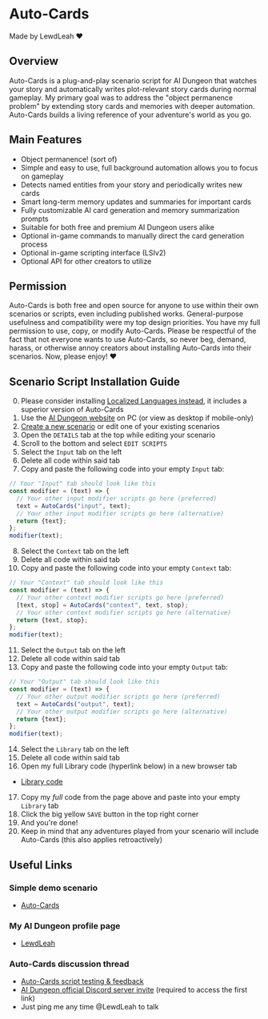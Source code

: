 # Auto-Cards
Made by LewdLeah ❤️
## Overview
Auto-Cards is a plug-and-play scenario script for AI Dungeon that watches your story and automatically writes plot-relevant story cards during normal gameplay. My primary goal was to address the "object permanence problem" by extending story cards and memories with deeper automation. Auto-Cards builds a living reference of your adventure's world as you go.
## Main Features
- Object permanence! (sort of)
- Simple and easy to use, full background automation allows you to focus on gameplay
- Detects named entities from your story and periodically writes new cards
- Smart long-term memory updates and summaries for important cards
- Fully customizable AI card generation and memory summarization prompts
- Suitable for both free and premium AI Dungeon users alike
- Optional in-game commands to manually direct the card generation process
- Optional in-game scripting interface (LSIv2)
- Optional API for other creators to utilize
## Permission
Auto-Cards is both free and open source for anyone to use within their own scenarios or scripts, even including published works. General-purpose usefulness and compatibility were my top design priorities. You have my full permission to use, copy, or modify Auto-Cards. Please be respectful of the fact that not everyone wants to use Auto-Cards, so never beg, demand, harass, or otherwise annoy creators about installing Auto-Cards into their scenarios. Now, please enjoy! ❤️
## Scenario Script Installation Guide
0. Please consider installing [Localized Languages instead](https://github.com/LewdLeah/Localized-Languages?tab=readme-ov-file#scenario-script-installation-guide), it includes a superior version of Auto-Cards
1. Use the [AI Dungeon website](https://aidungeon.com/) on PC (or view as desktop if mobile-only)
2. [Create a new scenario](https://help.aidungeon.com/faq/what-are-scenarios) or edit one of your existing scenarios
3. Open the `DETAILS` tab at the top while editing your scenario
4. Scroll to the bottom and select `EDIT SCRIPTS`
5. Select the `Input` tab on the left
6. Delete all code within said tab
7. Copy and paste the following code into your empty `Input` tab:
```javascript
// Your "Input" tab should look like this
const modifier = (text) => {
  // Your other input modifier scripts go here (preferred)
  text = AutoCards("input", text);
  // Your other input modifier scripts go here (alternative)
  return {text};
};
modifier(text);
```
8. Select the `Context` tab on the left
9. Delete all code within said tab
10. Copy and paste the following code into your empty `Context` tab:
```javascript
// Your "Context" tab should look like this
const modifier = (text) => {
  // Your other context modifier scripts go here (preferred)
  [text, stop] = AutoCards("context", text, stop);
  // Your other context modifier scripts go here (alternative)
  return {text, stop};
};
modifier(text);
```
11. Select the `Output` tab on the left
12. Delete all code within said tab
13. Copy and paste the following code into your empty `Output` tab:
```javascript
// Your "Output" tab should look like this
const modifier = (text) => {
  // Your other output modifier scripts go here (preferred)
  text = AutoCards("output", text);
  // Your other output modifier scripts go here (alternative)
  return {text};
};
modifier(text);
```
14. Select the `Library` tab on the left
15. Delete all code within said tab
16. Open my full Library code (hyperlink below) in a new browser tab
- [Library code](./src/library.js)
17. Copy my *full* code from the page above and paste into your empty `Library` tab
18. Click the big yellow `SAVE` button in the top right corner
19. And you're done!
20. Keep in mind that any adventures played from your scenario will include Auto-Cards (this also applies retroactively)
## Useful Links
### Simple demo scenario
- [Auto-Cards](https://play.aidungeon.com/scenario/Ddt0Akd-lVtj/auto-cards)
### My AI Dungeon profile page
- [LewdLeah](https://play.aidungeon.com/profile/LewdLeah)
### Auto-Cards discussion thread
- [Auto-Cards script testing & feedback](https://discord.com/channels/903327676884979802/1347300413652734064/1347300413652734064)
- [AI Dungeon official Discord server invite](https://discord.gg/MXNqpSbuZT) (required to access the first link)
- Just ping me any time @LewdLeah to talk
